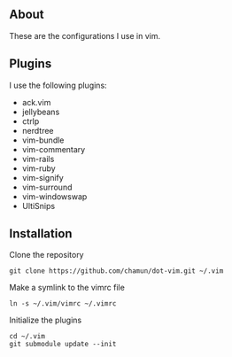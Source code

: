 ## About

These are the configurations I use in vim.

## Plugins

I use the following plugins:

* ack.vim
* jellybeans
* ctrlp
* nerdtree
* vim-bundle
* vim-commentary
* vim-rails
* vim-ruby
* vim-signify
* vim-surround
* vim-windowswap
* UltiSnips

## Installation

Clone the repository

    git clone https://github.com/chamun/dot-vim.git ~/.vim

Make a symlink to the vimrc file

    ln -s ~/.vim/vimrc ~/.vimrc

Initialize the plugins

    cd ~/.vim
    git submodule update --init

